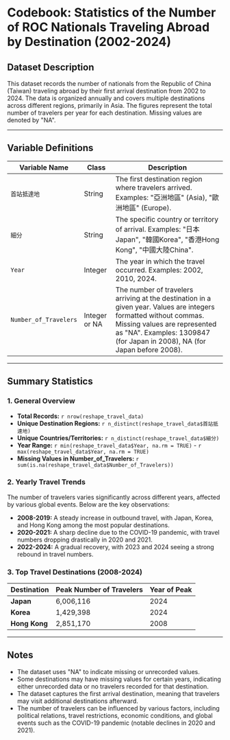 # Codebook: Statistics of the Number of ROC Nationals Traveling Abroad by Destination (2002-2024)

## Dataset Description
This dataset records the number of nationals from the Republic of China (Taiwan) traveling abroad by their first arrival destination from 2002 to 2024. The data is organized annually and covers multiple destinations across different regions, primarily in Asia. The figures represent the total number of travelers per year for each destination. Missing values are denoted by "NA".

---

## Variable Definitions

| Variable Name         | Class   | Description |
  |----------------------|---------|-------------|
  | `首站抵達地`        | String  | The first destination region where travelers arrived. Examples: "亞洲地區" (Asia), "歐洲地區" (Europe). |
  | `細分`              | String  | The specific country or territory of arrival. Examples: "日本Japan", "韓國Korea", "香港Hong Kong", "中國大陸China". |
  | `Year`              | Integer | The year in which the travel occurred. Examples: 2002, 2010, 2024. |
  | `Number_of_Travelers` | Integer or NA | The number of travelers arriving at the destination in a given year. Values are integers formatted without commas. Missing values are represented as "NA". Examples: 1309847 (for Japan in 2008), NA (for Japan before 2008). |
  
---

## **Summary Statistics**  

### **1. General Overview**  
- **Total Records:** `r nrow(reshape_travel_data)`  
- **Unique Destination Regions:** `r n_distinct(reshape_travel_data$首站抵達地)`  
- **Unique Countries/Territories:** `r n_distinct(reshape_travel_data$細分)`  
- **Year Range:** `r min(reshape_travel_data$Year, na.rm = TRUE)` - `r max(reshape_travel_data$Year, na.rm = TRUE)`  
- **Missing Values in Number_of_Travelers:** `r sum(is.na(reshape_travel_data$Number_of_Travelers))`  

### **2. Yearly Travel Trends**  
The number of travelers varies significantly across different years, affected by various global events. Below are the key observations:  
- **2008-2019:** A steady increase in outbound travel, with Japan, Korea, and Hong Kong among the most popular destinations.  
- **2020-2021:** A sharp decline due to the COVID-19 pandemic, with travel numbers dropping drastically in 2020 and 2021.  
- **2022-2024:** A gradual recovery, with 2023 and 2024 seeing a strong rebound in travel numbers.  

### **3. Top Travel Destinations (2008-2024)**
| Destination | Peak Number of Travelers | Year of Peak |
|------------|------------------------|-------------|
| **Japan**  | 6,006,116 | 2024 |
| **Korea**  | 1,429,398 | 2024 |
| **Hong Kong** | 2,851,170 | 2008 |

---

## Notes
  - The dataset uses "NA" to indicate missing or unrecorded values.
- Some destinations may have missing values for certain years, indicating either unrecorded data or no travelers recorded for that destination.
- The dataset captures the first arrival destination, meaning that travelers may visit additional destinations afterward.
- The number of travelers can be influenced by various factors, including political relations, travel restrictions, economic conditions, and global events such as the COVID-19 pandemic (notable declines in 2020 and 2021).


